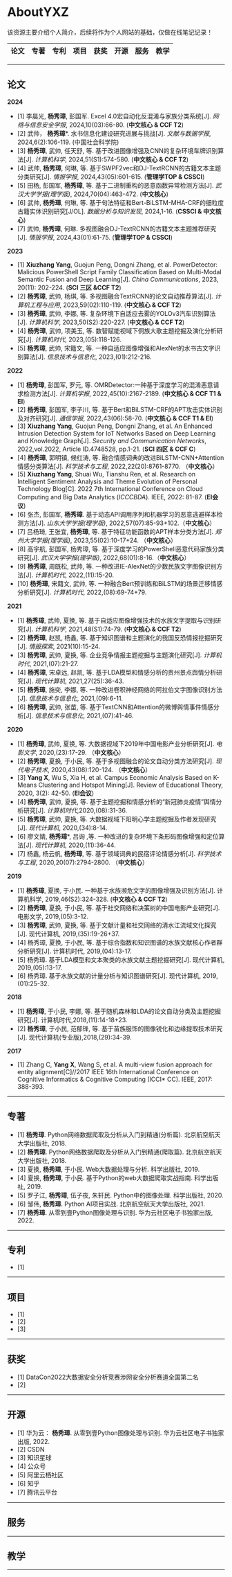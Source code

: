# AboutYXZ
该资源主要介绍个人简介，后续将作为个人网站的基础，仅做在线笔记记录！


 论文 |  专著 |  专利 | 项目 | 获奖 | 开源 | 服务 | 教学
 ---- | ---- | ---- | ---- | ---- | ---- | ---- | ----


---

## 论文

**2024**
- [1] 李晨光, **杨秀璋**, 彭国军. Excel 4.0宏自动化反混淆与家族分类系统[J]. *网络与信息安全学报*, 2024,10(03):66-80. (**中文核心 & CCF T2**)
- [2] 武帅， **杨秀璋***. 水书信息化建设研究进展与挑战[J]. *文献与数据学报*, 2024,6(2):106-119. (中国社会科学院)
- [3] **杨秀璋**, 武帅, 任天舒, 等. 基于改进图像增强及CNN的复杂环境车牌识别算法[J]. *计算机科学*, 2024,51(S1):574-580. (**中文核心 & CCF T2**)
- [4] 武帅, **杨秀璋**, 何琳, 等. 基于SWPF2vec和DJ-TextRCNN的古籍文本主题分类研究[J]. *情报学报*, 2024,43(05):601-615. (**管理学TOP & CSSCI**)
- [5] 田杨, 彭国军, **杨秀璋**, 等. 基于二进制重构的恶意函数异常检测方法[J]. *武汉大学学报(理学版)*, 2024,70(04):463-472. (**中文核心**)
- [6] 武帅, **杨秀璋**, 何琳, 等. 基于句法特征和Bert-BiLSTM-MHA-CRF的细粒度古籍实体识别研究[J/OL]. *数据分析与知识发现*, 2024,1-16. (**CSSCI & 中文核心**)
- [7] 武帅, **杨秀璋**, 何琳. 多视图融合DJ-TextRCNN的古籍文本主题推荐研究[J]. *情报学报*, 2024,43(01):61-75. (**管理学TOP & CSSCI**)

**2023**
- [1] **Xiuzhang Yang**, Guojun Peng, Dongni Zhang, et al. PowerDetector: Malicious PowerShell Script Family Classification Based on Multi-Modal Semantic Fusion and Deep Learning[J]. *China Communications*, 2023, 20(11): 202-224. (**SCI 三区 &CCF T2**)
- [2] **杨秀璋**, 武帅, 杨琪, 等. 多视图融合TextRCNN的论文自动推荐算法[J]. *计算机工程与应用*, 2023,59(02):110-119. (**中文核心 & CCF T2**)
- [3] **杨秀璋**, 武帅, 李娜, 等. 复杂环境下自适应去雾的YOLOv3汽车识别算法[J]. *计算机科学*, 2023,50(S2):220-227. (**中文核心 & CCF T2**)
- [4] **杨秀璋**, 武帅, 项美玉, 等. 数智赋能视域下侗族大歌主题挖掘及演化分析研究[J]. *计算机时代*, 2023,(05):118-126.
- [5] **杨秀璋**, 武帅, 宋籍文, 等. 一种自适应图像增强和AlexNet的水书古文字识别算法[J]. *信息技术与信息化*, 2023,(01):212-216.

**2022**
- [1] **杨秀璋**, 彭国军, 罗元, 等. OMRDetector:一种基于深度学习的混淆恶意请求检测方法[J]. *计算机学报*, 2022,45(10):2167-2189.  (**中文核心 & CCF T1 & EI**)
- [2] **杨秀璋**, 彭国军, 李子川, 等. 基于Bert和BiLSTM-CRF的APT攻击实体识别及对齐研究[J]. *通信学报*, 2022,43(06):58-70. (**中文核心 & CCF T1 & EI**)
- [3] **Xiuzhang Yang**, Guojun Peng, Dongni Zhang, et al. An Enhanced Intrusion Detection System for IoT Networks Based on Deep Learning and Knowledge Graph[J]. *Security and Communication Networks*, 2022,vol.2022, Article ID.4748528, pp.1-21. (**SCI 四区 & CCF C**)
- [4] **杨秀璋**, 郭明镇, 候红涛, 等. 融合情感词典的改进BiLSTM-CNN+Attention情感分类算法[J]. *科学技术与工程*, 2022,22(20):8761-8770. （**中文核心**）
- [5] **Xiuzhang Yang**, Shuai Wu, Tianshu Ren, et al. Research on Intelligent Sentiment Analysis and Theme Evolution of Personal Technology Blog[C]. 2022 7th International Conference on Cloud Computing and Big Data Analytics (*ICCCBDA*). IEEE, 2022: 81-87. (**EI会议**)
- [6] 张杰, 彭国军, **杨秀璋**. 基于动态API调用序列和机器学习的恶意逃避样本检测方法[J]. *山东大学学报(理学版)*, 2022,57(07):85-93+102.（**中文核心**）
- [7] 吕杨琦, 王张宜, **杨秀璋**, 等. 基于特征功能函数的APT样本分类方法[J]. *郑州大学学报(理学版)*, 2023,55(02):10-17+24. （**中文核心**）
- [8] 高宇航, 彭国军, 杨秀璋, 等. 基于深度学习的PowerShell恶意代码家族分类研究[J]. *武汉大学学报(理学版)*, 2022,68(01):8-16.（**中文核心**）
- [9] **杨秀璋**, 周既松, 武帅, 等. 一种改进IE-AlexNet的少数民族文字图像识别方法[J]. *计算机时代*, 2022,(11):15-20.
- [10] **杨秀璋**, 宋籍文, 武帅, 等. 一种融合Bert预训练和BiLSTM的场景迁移情感分析研究[J]. *计算机时代*, 2022,(08):69-74+79.

**2021**
- [1] **杨秀璋**, 武帅, 夏换, 等. 基于自适应图像增强技术的水族文字提取与识别研究[J]. *计算机科学*, 2021,48(S1):74-79. (**中文核心 & CCF T2**)
- [2] **杨秀璋**, 赵凯, 杨鑫, 等. 基于知识图谱和主题演化的我国反恐情报挖掘研究[J]. *情报探索*, 2021(10):15-24.
- [3] **杨秀璋**, 武帅, 夏换, 等. 企业竞争情报主题挖掘与主题演化研究[J]. *计算机时代*, 2021,(07):21-27.
- [4] **杨秀璋**, 宋卓远, 赵凯, 等. 基于LDA模型和情感分析的贵州景点舆情分析研究[J]. *现代计算机*, 2021,27(25):36-43.
- [5] **杨秀璋**, 施奕, 李娜, 等. 一种改进卷积神经网络的阿拉伯文字图像识别方法[J]. *信息技术与信息化*, 2021,(09):6-11.
- [6] **杨秀璋**, 武帅, 张苗, 等. 基于TextCNN和Attention的微博舆情事件情感分析[J]. *信息技术与信息化*, 2021,(07):41-46.

**2020**
- [1] **杨秀璋**, 武帅, 夏换, 等. 大数据视域下2019年中国电影产业分析研究[J]. *电影文学*, 2020,(23):17-29. （**中文核心**）
- [2] **杨秀璋**, 夏换, 于小民, 等. 基于多视图融合的论文自动分类方法研究[J]. *现代电子技术*, 2020,43(08):120-124. （**中文核心**）
- [3] **Yang X**, Wu S, Xia H, et al. Campus Economic Analysis Based on K-Means Clustering and Hotspot Mining[J]. Review of Educational Theory, 2020, 3(2): 42-50. (**EI会议**)
- [4] **杨秀璋**, 武帅, 夏换, 等. 基于主题挖掘和情感分析的“新冠肺炎疫情”舆情分析研究[J]. *计算机时代*,2020,(08):31-36.
- [5] **杨秀璋**, 武帅, 夏换, 等. 大数据视域下阳明心学主题挖掘及作者发现研究[J]. *现代计算机*, 2020,(34):8-14.
- [6] 廖文婧, **杨秀璋***, 吕询 ,等. 一种改进的复杂环境下条形码图像增强和定位算法[J]. *现代计算机*, 2020,(11):36-44.
- [7] 杨鑫, 杨云帆, **杨秀璋**, 等. 基于领域词典的民宿评论情感分析[J]. *科学技术与工程*, 2020,20(07):2794-2800. （**中文核心**）

**2019** 
- [1] **杨秀璋**, 夏换, 于小民. 一种基于水族濒危文字的图像增强及识别方法[J]. 计算机科学, 2019,46(S2):324-328. (**中文核心 & CCF T2**)
- [2] **杨秀璋**, 夏换, 于小民, 等. 基于社交网络和决策树的中国电影产业研究[J]. 电影文学, 2019,(05):3-12.
- [3] **杨秀璋**, 武帅, 夏换, 等. 基于文献计量和社交网络的清水江流域文化探究[J]. 现代计算机, 2019,(35):19-26+37.
- [4] 杨秀璋, 夏换, 于小民, 等. 基于综合指数和知识图谱的水族文献核心作者群分析研究[J]. 计算机时代, 2019,(04):13-17.
- [5] 杨秀璋. 基于LDA模型和文本聚类的水族文献主题挖掘研究[J]. 现代计算机, 2019,(05):13-17.
- [6] 杨秀璋. 基于水族文献的计量分析与知识图谱研究[J]. 现代计算机, 2019,(01):25-32.

**2018**
- [1] **杨秀璋**, 于小民, 李娜, 等. 基于随机森林和LDA的论文自动分类及主题挖掘研究[J]. 计算机时代,2018,(11):14-18+23.
- [2] **杨秀璋**, 于小民, 范郁锋, 等. 基于苗族服饰的图像锐化和边缘提取技术研究[J]. 现代计算机(专业版),2018,(29):34-39.

**2017**
- [1] Zhang C, **Yang X**, Wang S, et al. A multi-view fusion approach for entity alignment[C]//2017 IEEE 16th International Conference on Cognitive Informatics & Cognitive Computing (ICCI* CC). IEEE, 2017: 388-393.

---

## 专著

- [1] **杨秀璋**. Python网络数据爬取及分析从入门到精通(分析篇). 北京航空航天大学出版社, 2018.
- [2] **杨秀璋**. Python网络数据爬取及分析从入门到精通(爬取篇). 北京航空航天大学出版社, 2018.
- [3] 夏换, **杨秀璋**, 于小民. Web大数据处理与分析. 科学出版社, 2019.
- [4] 夏换, **杨秀璋**, 于小民. 基于Python的web大数据爬取实战指南. 科学出版社, 2019.
- [5] 罗子江, **杨秀璋**, 伍子夜, 朱轩民. Python中的图像处理. 科学出版社, 2020.
- [6] 邹伟, **杨秀璋**. Python AI项目实战. 北京航空航天大学出版社, 2021.
- [7] **杨秀璋**. 从零到壹Python图像处理与识别. 华为云社区电子书独家出版, 2022.

---

## 专利

- [1] 


---

## 项目

- [1]
- [2]
- [3]

---

## 获奖

- [1] DataCon2022大数据安全分析竞赛涉网安全分析赛道全国第二名
- [2]


---

## 开源

- [1] 华为云： **杨秀璋**. 从零到壹Python图像处理与识别. 华为云社区电子书独家出版, 2022.
- [2] CSDN
- [3] 知识星球
- [4] 公众号
- [5] 阿里云栖社区
- [6] 知乎
- [7] 腾讯云平台

---


## 服务

---

## 教学


---


